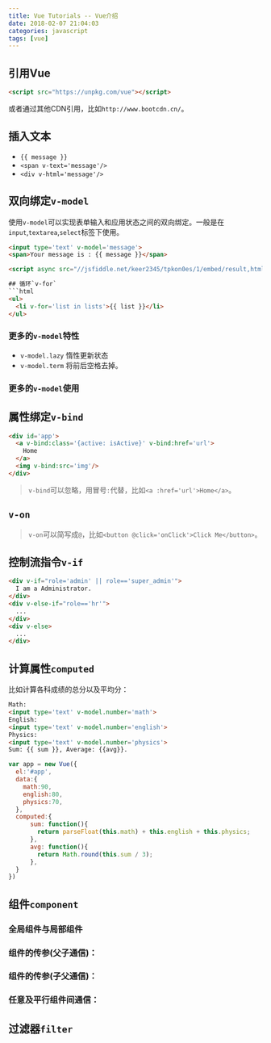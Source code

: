 ```yaml
---
title: Vue Tutorials -- Vue介绍
date: 2018-02-07 21:04:03
categories: javascript
tags: [vue]
---
```

## 引用Vue
```html
<script src="https://unpkg.com/vue"></script>
```
或者通过其他CDN引用，比如`http://www.bootcdn.cn/`。

<!-- more -->

## 插入文本
- `{{ message }}`
- `<span v-text='message'/>`
- `<div v-html='message'/>`

## 双向绑定`v-model`
使用`v-model`可以实现表单输入和应用状态之间的双向绑定。一般是在`input`,`textarea`,`select`标签下使用。
```html
<input type='text' v-model='message'>
<span>Your message is : {{ message }}</span>

<script async src="//jsfiddle.net/keer2345/tpkon0es/1/embed/result,html,js,css/light/"></script>

## 循环`v-for`
```html
<ul>
  <li v-for='list in lists'>{{ list }}</li>
</ul>
```

<script async src="//jsfiddle.net/keer2345/tpkon0es/6/embed/result,html,js,css/light/"></script>

### 更多的`v-model`特性
- `v-model.lazy` 惰性更新状态
- `v-model.term` 将前后空格去掉。

### 更多的`v-model`使用
<script async src="//jsfiddle.net/keer2345/tpkon0es/12/embed/result,html,js,css/light/"></script>

## 属性绑定`v-bind`

```html
<div id='app'>
  <a v-bind:class='{active: isActive}' v-bind:href='url'>
    Home
  </a>
  <img v-bind:src='img'/>
</div>
```
> `v-bind`可以忽略，用冒号`:`代替，比如`<a :href='url'>Home</a>`。

## `v-on`

<script async src="//jsfiddle.net/keer2345/tpkon0es/10/embed/result,html,js,css/light/"></script>

> `v-on`可以简写成`@`，比如`<button @click='onClick'>Click Me</button>`。

## 控制流指令`v-if`
```html
<div v-if="role='admin' || role=='super_admin'">
  I am a Administrator.
</div>
<div v-else-if="role=='hr'">
  ...
</div>
<div v-else>
  ...
</div>
```

## 计算属性`computed`
比如计算各科成绩的总分以及平均分：
```html
Math:
<input type='text' v-model.number='math'>
English:
<input type='text' v-model.number='english'>
Physics:
<input type='text' v-model.number='physics'>
Sum: {{ sum }}, Average: {{avg}}.
```

```javascript
var app = new Vue({
  el:'#app',
  data:{
    math:90,
    english:80,
    physics:70,
  },
  computed:{
      sum: function(){
        return parseFloat(this.math) + this.english + this.physics;
      },
      avg: function(){
        return Math.round(this.sum / 3);
      },
  }
})
```

## 组件`component`
### 全局组件与局部组件

<script async src="//jsfiddle.net/keer2345/tpkon0es/14/embed/result,html,js,css/light/"></script>

### 组件的传参(父子通信)：
<script async src="//jsfiddle.net/keer2345/tpkon0es/15/embed/result,html,js,css/light/"></script>

### 组件的传参(子父通信)：
<script async src="//jsfiddle.net/keer2345/tpkon0es/18/embed/result,html,js,css/light/"></script>

### 任意及平行组件间通信：
<script async src="//jsfiddle.net/keer2345/tpkon0es/19/embed/result,html,js,css/light/"></script>

## 过滤器`filter`

<script async src="//jsfiddle.net/keer2345/tpkon0es/20/embed/result,html,js,css/light/"></script>
